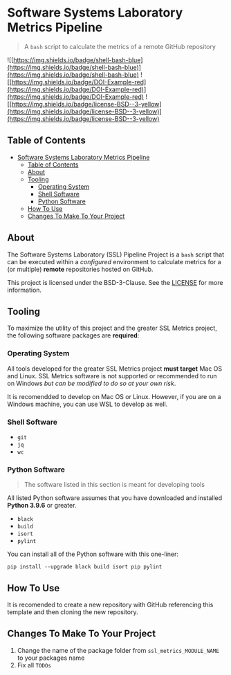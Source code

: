 # Software Systems Laboratory Metrics Pipeline

> A `bash` script to calculate the metrics of a remote GitHub repository

![[https://img.shields.io/badge/shell-bash-blue](https://img.shields.io/badge/shell-bash-blue)](https://img.shields.io/badge/shell-bash-blue)
![[https://img.shields.io/badge/DOI-Example-red](https://img.shields.io/badge/DOI-Example-red)](https://img.shields.io/badge/DOI-Example-red)
![[https://img.shields.io/badge/license-BSD--3-yellow](https://img.shields.io/badge/license-BSD--3-yellow)](https://img.shields.io/badge/license-BSD--3-yellow)

## Table of Contents

- [Software Systems Laboratory Metrics Pipeline](#software-systems-laboratory-metrics-pipeline)
  - [Table of Contents](#table-of-contents)
  - [About](#about)
  - [Tooling](#tooling)
    - [Operating System](#operating-system)
    - [Shell Software](#shell-software)
    - [Python Software](#python-software)
  - [How To Use](#how-to-use)
  - [Changes To Make To Your Project](#changes-to-make-to-your-project)

## About

The Software Systems Laboratory (SSL) Pipeline Project is a `bash` script that can be executed within a *configured* environment to calculate metrics for a (or multiple) **remote** repositories hosted on GitHub.

This project is licensed under the BSD-3-Clause. See the [LICENSE](LICENSE) for more information.

## Tooling

To maximize the utility of this project and the greater SSL Metrics project, the following software packages are **required**:

### Operating System

All tools developed for the greater SSL Metrics project **must target** Mac OS and Linux. SSL Metrics software is not supported or recommended to run on Windows *but can be modified to do so at your own risk*.

It is recomendded to develop on Mac OS or Linux. However, if you are on a Windows machine, you can use WSL to develop as well.

### Shell Software

- `git`
- `jq`
- `wc`

### Python Software

> The software listed in this section is meant for developing tools

All listed Python software assumes that you have downloaded and installed **Python 3.9.6** or greater.

- `black`
- `build`
- `isort`
- `pylint`

You can install all of the Python software with this one-liner:

`pip install --upgrade black build isort pip pylint`

## How To Use

It is recomended to create a new repository with GitHub referencing this template and then cloning the new repository.

## Changes To Make To Your Project

1. Change the name of the package folder from `ssl_metrics_MODULE_NAME` to your packages name
2. Fix all `TODOs`

